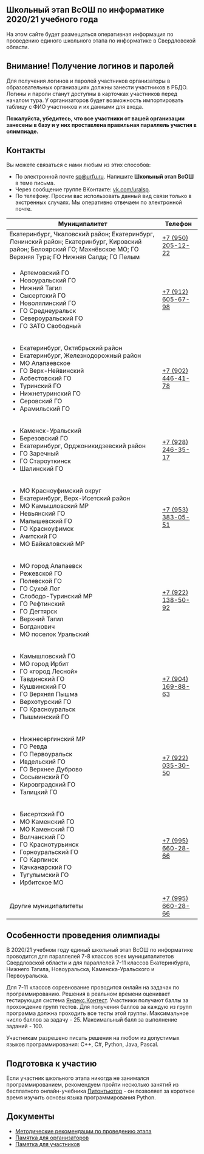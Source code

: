 ## Школьный этап ВсОШ по информатике 2020/21 учебного года

На этом сайте будет размещаться оперативная информация по проведению единого школьного этапа по информатике в Свердловской области.

## Внимание! Получение логинов и паролей

Для получения логинов и паролей участников организаторы в образовательных организациях должны занести участников в РБДО. Логины и пароли станут
доступны в карточках участников перед началом тура. У организаторов будет возможность импортировать таблицу с ФИО участников и их данными для входа.

**Пожалуйста, убедитесь, что все участники от вашей организации занесены в базу и у них проставлена правильная параллель участия в олимпиаде.**

## Контакты

Вы можете связаться с нами любым из этих способов:

- По электронной почте [sp@urfu.ru](mailto:sp@urfu.ru). Напишите **Школьный этап ВсОШ** в теме письма.
- Через сообщение группе ВКонтакте: [vk.com/uralsp](vk.com/uralsp).
- По телефону. Просим вас использовать данный вид связи только в экстренных случаях. Мы оперативно отвечаем по электронной почте.

| Муниципалитет | Телефон |
| --- | --- |
| Екатеринбург, Чкаловский район; Екатеринбург, Ленинский район; Екатеринбург, Кировский район; Белоярский ГО; Махнёвское МО; ГО Верхняя Тура; ГО Нижняя Салда; ГО Пелым | [+7 (950) 205-12-22](tel:+79502051222) |
| <ul><li>Артемовский ГО</li><li>Новоуральский ГО</li><li>Нижний Тагил</li><li>Сысертский ГО</li><li>Новолялинский ГО</li><li>ГО Среднеуральск</li><li>Североуральский ГО</li><li>ГО ЗАТО Свободный</li></ul> | [+7 (912) 605-67-98](tel:+79126056798) |
| <ul><li>Екатеринбург, Октябрьский район</li><li>Екатеринбург, Железнодорожный район</li><li>МО Алапаевское</li><li>ГО Верх-Нейвинский</li><li>Асбестовский ГО</li><li>Туринский ГО</li><li>Нижнетуринский ГО</li><li>Серовский ГО</li><li>Арамильский ГО</li></ul> | [+7 (902) 446-41-78](tel:+79024464178) |
| <ul><li>Каменск-Уральский</li><li>Березовский ГО</li><li>Екатеринбург, Орджоникидзевский район</li><li>ГО Заречный</li><li>ГО Староуткинск</li><li>Шалинский ГО</li></ul> | [+7 (928) 246-35-17](tel:+79282463517) |
| <ul><li>МО Красноуфимский округ</li><li>Екатеринбург, Верх-Исетский район</li><li>МО Камышловский МР</li><li>Невьянский ГО</li><li>Малышевский ГО</li><li>ГО Красноуфимск</li><li>Ачитский ГО</li><li>МО Байкаловский МР</li></ul> | [+7 (953) 383-05-51](tel:+79533830551) |
| <ul><li>МО город Алапаевск</li><li>Режевской ГО</li><li>Полевской ГО</li><li>ГО Сухой Лог</li><li>Слободо-Туринский МР</li><li>ГО Рефтинский</li><li>ГО Дегтярск</li><li>Верхний Тагил</li><li>Богданович</li><li>МО поселок Уральский</li></ul> | [+7 (922) 138-50-92](tel:+79221385092) |
| <ul><li>Камышловский ГО</li><li>МО город Ирбит</li><li>ГО «город Лесной»</li><li>Тавдинский ГО</li><li>Кушвинский ГО</li><li>ГО Верхняя Пышма</li><li>Верхотурский ГО</li><li>ГО Красноуральск</li><li>Пышминский ГО</li></ul> | [+7 (904) 169-88-63](tel:+79041698863) |
| <ul><li>Нижнесергинский МР</li><li>ГО Ревда</li><li>ГО Первоуральск</li><li>Ивдельский ГО</li><li>ГО Верхнее Дуброво</li><li>Сосьвинский ГО</li><li>Кировградский ГО</li><li>Талицкий ГО</li></ul> | [+7 (922) 035-30-50](tel:+79220353050) |
| <ul><li>Бисертский ГО</li><li>МО Каменский ГО</li><li>МО Каменский ГО</li><li>Волчанский ГО</li><li>ГО Краснотурьинск</li><li>Горноуральский ГО</li><li>ГО Карпинск</li><li>Качканарский ГО</li><li>Тугулымский ГО</li><li>Ирбитское МО</li></ul> | [+7 (995) 660-28-66](tel:+79956602866) |
| Другие муниципалитеты | [+7 (995) 660-28-66](tel:+79956602866) |

## Особенности проведения олимпиады

В 2020/21 учебном году единый школьный этап ВсОШ по информатике проводится для параллелей 7-8 классов всех муниципалитетов Свердловской области и для параллелей 7-11 классов Екатеринбурга, Нижнего Тагила, Новоуральска, Каменска-Уральского и Первоуральска.

Для 7-11 классов соревнование проводится онлайн на задачах по программированию. Решения в реальном времени оценивает тестирующая система [Яндекс.Контест](https://contest.yandex.ru). Участники получают баллы за прохождение групп тестов. Для получения баллов за каждую из групп программа должна проходить все тесты этой группы. Максимальное число баллов за задачу - 25. Максимальный балл за выполнение заданий - 100.

Участникам разрешено писать решения на любом из допустимых языков программирования: C++, C#, Python, Java, Pascal.

## Подготовка к участию

Если участник школьного этапа никогда не занимался программированием, рекомендуем пройти несколько занятий из бесплатного онлайн-учебника [Питонтьютор](https://pythontutor.ru) - он позволяет за короткое время изучить основы языка программирования Python.

## Документы

* [Методические рекомендации по проведению этапа](https://github.com/alexbagirov/roi-svx-school-2020/raw/gh-pages/method_recommendations.pdf)
* [Памятка для организаторов](https://docs.google.com/document/d/1vz380WiW112YVmbTJjWZjO0B5OYD8QjJxCG4pkmCpcI/edit)
* [Памятка для участников](https://docs.google.com/document/d/1Wzfod84aU-GpVGUFJdvARhkQ8LLx-w5kMxOQhFxdhjI/edit)
